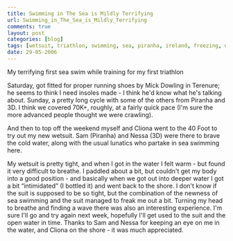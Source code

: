 ```yaml
---
title: Swimming in The Sea is Mildly Terrifying
url: Swimming_in_The_Sea_is_Mildly_Terrifying
comments: true
layout: post
categories: [blog]
tags: [wetsuit, triathlon, swimming, sea, piranha, ireland, freezing, dublin, 40foot]
date: 29-05-2006
---
```

<p class="intro">My terrifying first sea swim while training for my first triathlon</p>
Saturday, got fitted for proper running shoes by Mick Dowling in Terenure; he seems to think I need insoles made - I think he'd know what he's talking about. Sunday, a pretty long cycle with some of the others from Piranha and 3D. I think we covered 70K+, roughly, at a fairly quick pace (I'm sure the more advanced people thought we were crawling). 

And then to top off the weekend myself and Cliona went to the 40 Foot to try out my new wetsuit. Sam (Piranha) and Nessa (3D) were there to brave the cold water, along with the usual lunatics who partake in sea swimming here. 

My wetsuit is pretty tight, and when I got in the water I felt warm - but found it very difficult to breathe. I paddled about a bit, but couldn't get my body into a good position - and basically when we got out into deeper water I got a bit &#8220;intimidated&#8221; (I bottled it) and went back to the shore. I don't know if the suit is supposed to be so tight, but the combination of the newness of sea swimming and the suit managed to freak me out a bit. Turning my head to breathe and finding a wave there was also an interesting experience. I'm sure I'll go and try again next week, hopefully I'll get used to the suit and the open water in time. Thanks to Sam and Nessa for keeping an eye on me in the water, and Cliona on the shore - it was much appreciated.

